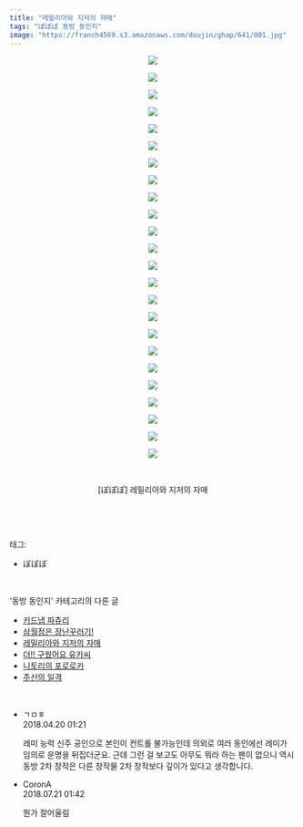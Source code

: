 ```yaml
---
title: "레밀리아와 지저의 자매"
tags: "ぽぽぽ 동방_동인지"
image: "https://franch4569.s3.amazonaws.com/doujin/ghap/641/001.jpg"
---
```

<div class="article">
<p style="text-align: center; clear: none; float: none;"><img src="{{ site.imgserver2 }}/ghap/641/001.jpg"/></p>
<p style="text-align: center; clear: none; float: none;"><img src="{{ site.imgserver2 }}/ghap/641/002.png"/></p>
<p style="text-align: center; clear: none; float: none;"><img src="{{ site.imgserver2 }}/ghap/641/003.jpg"/></p>
<p style="text-align: center; clear: none; float: none;"><img src="{{ site.imgserver2 }}/ghap/641/004.jpg"/></p>
<p style="text-align: center; clear: none; float: none;"><img src="{{ site.imgserver2 }}/ghap/641/005.jpg"/></p>
<p style="text-align: center; clear: none; float: none;"><img src="{{ site.imgserver2 }}/ghap/641/006.jpg"/></p>
<p style="text-align: center; clear: none; float: none;"><img src="{{ site.imgserver2 }}/ghap/641/007.jpg"/></p>
<p style="text-align: center; clear: none; float: none;"><img src="{{ site.imgserver2 }}/ghap/641/008.jpg"/></p>
<p style="text-align: center; clear: none; float: none;"><img src="{{ site.imgserver2 }}/ghap/641/009.jpg"/></p>
<p style="text-align: center; clear: none; float: none;"><img src="{{ site.imgserver2 }}/ghap/641/010.jpg"/></p>
<p style="text-align: center; clear: none; float: none;"><img src="{{ site.imgserver2 }}/ghap/641/011.jpg"/></p>
<p style="text-align: center; clear: none; float: none;"><img src="{{ site.imgserver2 }}/ghap/641/012.jpg"/></p>
<p style="text-align: center; clear: none; float: none;"><img src="{{ site.imgserver2 }}/ghap/641/013.jpg"/></p>
<p style="text-align: center; clear: none; float: none;"><img src="{{ site.imgserver2 }}/ghap/641/014.jpg"/></p>
<p style="text-align: center; clear: none; float: none;"><img src="{{ site.imgserver2 }}/ghap/641/015.jpg"/></p>
<p style="text-align: center; clear: none; float: none;"><img src="{{ site.imgserver2 }}/ghap/641/016.jpg"/></p>
<p style="text-align: center; clear: none; float: none;"><img src="{{ site.imgserver2 }}/ghap/641/017.jpg"/></p>
<p style="text-align: center; clear: none; float: none;"><img src="{{ site.imgserver2 }}/ghap/641/018.jpg"/></p>
<p style="text-align: center; clear: none; float: none;"><img src="{{ site.imgserver2 }}/ghap/641/019.jpg"/></p>
<p style="text-align: center; clear: none; float: none;"><img src="{{ site.imgserver2 }}/ghap/641/020.jpg"/></p>
<p style="text-align: center; clear: none; float: none;"><img src="{{ site.imgserver2 }}/ghap/641/021.jpg"/></p>
<p style="text-align: center; clear: none; float: none;"><img src="{{ site.imgserver2 }}/ghap/641/022.jpg"/></p>
<p style="text-align: center; clear: none; float: none;"><img src="{{ site.imgserver2 }}/ghap/641/023.png"/></p>
<p style="text-align: center; clear: none; float: none;"><img src="{{ site.imgserver2 }}/ghap/641/024.jpg"/></p>
<p style="text-align: center; clear: none; float: none;"><br/></p>
<p style="text-align: center; clear: none; float: none;">[ぽぽぽ] 레밀리아와 지저의 자매</p>
<p><br/></p>
</div><br/>
<div class="tagTrail">
<p>태그: </p>
<ul>
<li>ぽぽぽ</li>
</ul>
</div><br/>
<div class="another">
<p>'동방 동인지' 카테고리의 다른 글</p>
<ul>
<li><a href="/ghap_643">키드냅 파츄리</a></li>
<li><a href="/ghap_642">삼월정은 장난꾸러기!</a></li>
<li><a href="/ghap_641">레밀리아와 지저의 자매</a></li>
<li><a href="/ghap_640">더!! 구웠어요 유카씨</a></li>
<li><a href="/ghap_639">니토리의 포로로카</a></li>
<li><a href="/ghap_638">주신의 일격</a></li>
</ul>
</div><br/>
<div class="cb_module cb_fluid">
<div class="cb_wrt cb_profile">
<div class="comment">
<ul>
<li class="cb_thumb_off" id="comment15241673">
<div class="cb_comment_area">
<div class="cb_info_area">
<div class="cb_section">
<span class="cb_nick_name">ㄱㅁㅎ</span>
</div>
<div class="cb_section">
<span class="cb_date">2018.04.20 01:21 </span>
</div>
</div>
<div class="cb_dsc_comment">
<p class="cb_dsc">
											레미 능력 신주 공인으로 본인이 컨트롤 불가능인데 의외로 여러 동인에선 레미가 임의로 운명을 뒤집더군요. 근데 그런 걸 보고도 아무도 뭐라 하는 팬이 없으니 역시 동방 2차 창작은 다른 창작물 2차 창작보다 깊이가 있다고 생각합니다.
										</p>
</div>
</div></li>
<li class="cb_thumb_off" id="comment15290991">
<div class="cb_comment_area">
<div class="cb_info_area">
<div class="cb_section">
<span class="cb_nick_name">CoronA</span>
</div>
<div class="cb_section">
<span class="cb_date">2018.07.21 01:42 </span>
</div>
</div>
<div class="cb_dsc_comment">
<p class="cb_dsc">
											뭔가 잘어울림
										</p>
</div>
</div></li>
</ul>
</div>
</div><!-- commentList close -->
</div><br/>
